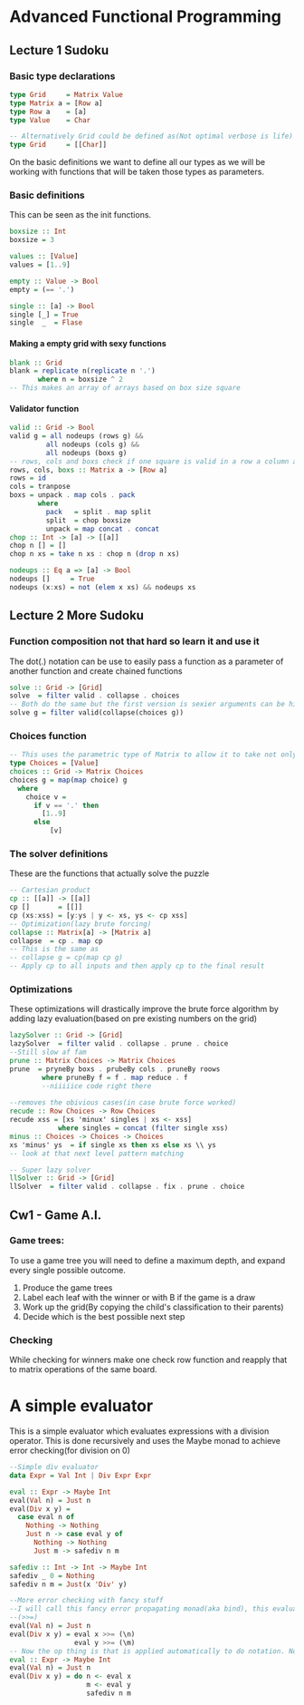 # Advanced Functional Programming 

## Lecture 1 Sudoku

### Basic type declarations

```Haskell
type Grid     = Matrix Value
type Matrix a = [Row a]
type Row a    = [a]
type Value    = Char

-- Alternatively Grid could be defined as(Not optimal verbose is life)
type Grid     = [[Char]]
```
On the basic definitions we want to define all our types as we will be working with functions that will be taken those types as parameters.

### Basic definitions 
This can be seen as the init functions.

```Haskell
boxsize :: Int
boxsize = 3

values :: [Value]
values = [1..9]

empty :: Value -> Bool
empty = (== '.')

single :: [a] -> Bool 
single [_] = True
single  _  = Flase
```

#### Making a empty grid with sexy functions 
```Haskell
blank :: Grid
blank = replicate n(replicate n '.')
       where n = boxsize ^ 2
-- This makes an array of arrays based on box size square
```
#### Validator function 
```Haskell
valid :: Grid -> Bool
valid g = all nodeups (rows g) &&
         all nodeups (cols g) &&
         all nodeups (boxs g)
-- rows, cols and boxs check if one square is valid in a row a column and a box respectively
rows, cols, boxs :: Matrix a -> [Row a]
rows = id
cols = tranpose
boxs = unpack . map cols . pack
       where
         pack   = split . map split
         split  = chop boxsize
         unpack = map concat . concat
chop :: Int -> [a] -> [[a]]
chop n [] = []
chop n xs = take n xs : chop n (drop n xs)

nodeups :: Eq a => [a] -> Bool
nodeups []     = True
nodeups (x:xs) = not (elem x xs) && nodeups xs
```
## Lecture 2 More Sudoku

### Function composition not that hard so learn it and use it 
The dot(.) notation can be use to easily pass a function as a parameter of another function and create chained functions

```Haskell
solve :: Grid -> [Grid]
solve  = filter valid . collapse . choices
-- Both do the same but the first version is sexier arguments can be hidden because curry stuff
solve g = filter valid(collapse(choices g))
```

### Choices function
```Haskell
-- This uses the parametric type of Matrix to allow it to take not only a single value but also a list of values
type Choices = [Value]
choices :: Grid -> Matrix Choices
choices g = map(map choice) g
  where 
    choice v = 
      if v == '.' then
        [1..9]
      else
          [v]
```

### The solver definitions 
These are the functions that actually solve the puzzle

```Haskell
-- Cartesian product
cp :: [[a]] -> [[a]]
cp []       = [[]]
cp (xs:xss) = [y:ys | y <- xs, ys <- cp xss]
-- Optimization(lazy brute forcing)
collapse :: Matrix[a] -> [Matrix a]
collapse  = cp . map cp
-- This is the same as
-- collapse g = cp(map cp g)
-- Apply cp to all inputs and then apply cp to the final result
```

### Optimizations
These optimizations will drastically improve the brute force algorithm by adding lazy evaluation(based on pre existing numbers on the grid)

```Haskell
lazySolver :: Grid -> [Grid]
lazySolver  = filter valid . collapse . prune . choice
--Still slow af fam
prune :: Matrix Choices -> Matrix Choices
prune  = pryneBy boxs . prubeBy cols . pruneBy roows
        where pruneBy f = f . map reduce . f
        --niiiiice code right there 
        
--removes the obivious cases(in case brute force worked)
recude :: Row Choices -> Row Choices
recude xss = [xs 'minux' singles | xs <- xss]
            where singles = concat (filter single xss)
minus :: Choices -> Choices -> Choices
xs 'minus' ys  = if single xs then xs else xs \\ ys
-- look at that next level pattern matching

-- Super lazy solver
llSolver :: Grid -> [Grid]
llSolver  = filter valid . collapse . fix . prune . choice
```


## Cw1 - Game A.I.

### Game trees:
To use a game tree you will need to define a maximum depth, and expand every single possible outcome.

1. Produce the game trees
2. Label each leaf with the winner or with B if the game is a draw
3. Work up the grid(By copying the child's classification to their parents)
4. Decide which is the best possible next step

### Checking
While checking for winners make one check row function and reapply that to matrix operations of the same board.

# A simple evaluator
This is a simple evaluator which evaluates expressions with a division operator. This is done recursively and uses the Maybe monad to achieve error checking(for division on 0)

```Haskell
--Simple div evaluator
data Expr = Val Int | Div Expr Expr

eval :: Expr -> Maybe Int
eval(Val n) = Just n
eval(Div x y) = 
  case eval n of
    Nothing -> Nothing
    Just n -> case eval y of
      Nothing -> Nothing
      Just m -> safediv n m

safediv :: Int -> Int -> Maybe Int
safediv _ 0 = Nothing
safediv n m = Just(x 'Div' y)

--More error checking with fancy stuff
--I will call this fancy error propagating monad(aka bind), this evaluates Maybe types and only follows with it in the case of a successful result
--(>>=)
eval(Val n) = Just n
eval(Div x y) = eval x >>= (\n)
                eval y >>= (\m)
-- Now the op thing is that is applied automatically to do notation. Now watch this
eval :: Expr -> Maybe Int
eval(Val n) = Just n
eval(Div x y) = do n <- eval x 
                   m <- eval y
                   safediv n m
```